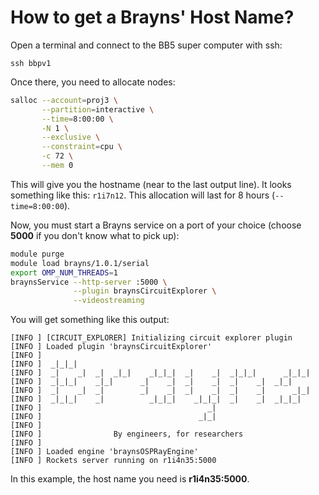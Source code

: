 # How to get a Brayns' Host Name?

Open a terminal and connect to the BB5 super computer with ssh:

```
ssh bbpv1
```

Once there, you need to allocate nodes:

```bash
salloc --account=proj3 \
       --partition=interactive \
       --time=8:00:00 \
       -N 1 \
       --exclusive \
       --constraint=cpu \
       -c 72 \
       --mem 0
```
This will give you the hostname (near to the last output line). It looks something like this: `r1i7n12`. This allocation will last for 8 hours (`--time=8:00:00`).

Now, you must start a Brayns service on a port of your choice (choose __5000__ if you don't know what to pick up):

```bash
module purge
module load brayns/1.0.1/serial
export OMP_NUM_THREADS=1
braynsService --http-server :5000 \
              --plugin braynsCircuitExplorer \
              --videostreaming
```

You will get something like this output:

```
[INFO ] [CIRCUIT_EXPLORER] Initializing circuit explorer plugin
[INFO ] Loaded plugin 'braynsCircuitExplorer'
[INFO ]
[INFO ]  _|_|_|
[INFO ]  _|    _|  _|  _|_|    _|_|_|  _|    _|  _|_|_|      _|_|_|
[INFO ]  _|_|_|    _|_|      _|    _|  _|    _|  _|    _|  _|_|
[INFO ]  _|    _|  _|        _|    _|  _|    _|  _|    _|      _|_|
[INFO ]  _|_|_|    _|          _|_|_|    _|_|_|  _|    _|  _|_|_|
[INFO ]                                     _|
[INFO ]                                   _|_|
[INFO ]
[INFO ]                By engineers, for researchers
[INFO ]
[INFO ] Loaded engine 'braynsOSPRayEngine'
[INFO ] Rockets server running on r1i4n35:5000
```

In this example, the host name you need is __r1i4n35:5000__.
